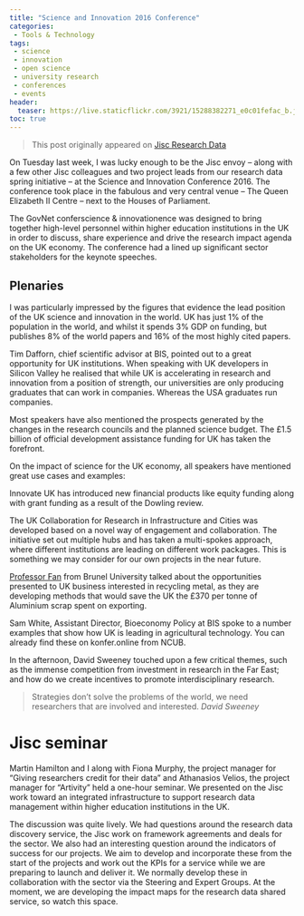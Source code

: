 ```yaml
---
title: "Science and Innovation 2016 Conference"
categories:
 - Tools & Technology
tags:
 - science
 - innovation
 - open science
 - university research
 - conferences
 - events
header:
  teaser: https://live.staticflickr.com/3921/15288382271_e0c01fefac_b.jpg
toc: true
---  
```


> This post originally appeared on [Jisc Research Data](https://researchdata.jiscinvolve.org/wp/2016/06/20/science-innovation-2016-conference/)

On Tuesday last week, I was lucky enough to be the Jisc envoy – along with a few other Jisc colleagues and two project leads from our research data spring initiative – at the Science and Innovation Conference 2016. The conference took place in the fabulous and very central venue – The Queen Elizabeth II Centre – next to the Houses of Parliament.

The GovNet conferscience & innovationence was designed to bring together high-level personnel within higher education institutions in the UK in order to discuss, share experience and drive the research impact agenda on the UK economy. The conference had a lined up significant sector stakeholders for the keynote speeches.

## Plenaries

I was particularly impressed by the figures that evidence the lead position of the UK science and innovation in the world. UK has just 1% of the population in the world, and whilst it spends 3% GDP on funding, but publishes 8% of the world papers and 16% of the most highly cited papers.

Tim Dafforn, chief scientific advisor at BIS, pointed out to a great opportunity for UK institutions. When speaking with UK developers in Silicon Valley he realised that while UK is accelerating in research and innovation from a position of strength, our universities are only producing graduates that can work in companies. Whereas the USA graduates run companies.

Most speakers have also mentioned the prospects generated by the changes in the research councils and the planned science budget. The £1.5 billion of official development assistance funding for UK has taken the forefront.

On the impact of science for the UK economy, all speakers have mentioned great use cases and examples:

Innovate UK has introduced new financial products like equity funding along with grant funding as a result of the Dowling review.

The UK Collaboration for Research in Infrastructure and Cities was developed based on a novel way of engagement and collaboration. The initiative set out multiple hubs and has taken a multi-spokes approach, where different institutions are leading on different work packages. This is something we may consider for our own projects in the near future.

[Professor Fan](http://www.brunel.ac.uk/people/zhongyun-fan) from Brunel University talked about the opportunities presented to UK business interested in recycling metal, as they are developing methods that would save the UK the £370 per tonne of Aluminium scrap spent on exporting.

Sam White, Assistant Director, Bioeconomy Policy at BIS spoke to a number examples that show how UK is leading in agricultural technology. You can already find these on konfer.online from NCUB.

In the afternoon, David Sweeney touched upon a few critical themes, such as the immense competition from investment in research in the Far East; and how do we create incentives to promote interdisciplinary research.

> Strategies don’t solve the problems of the world, we need researchers that are involved and interested. 
<cite>David Sweeney</cite>

# Jisc seminar

Martin Hamilton and I along with Fiona Murphy, the project manager for “Giving researchers credit for their data” and Athanasios Velios, the project manager for “Artivity” held a one-hour seminar. We presented on the Jisc work toward an integrated infrastructure to support research data management within higher education institutions in the UK.

The discussion was quite lively. We had questions around the research data discovery service, the Jisc work on framework agreements and deals for the sector. We also had an interesting question around the indicators of success for our projects. We aim to develop and incorporate these from the start of the projects and work out the KPIs for a service while we are preparing to launch and deliver it. We normally develop these in collaboration with the sector via the Steering and Expert Groups. At the moment, we are developing the impact maps for the research data shared service, so watch this space.